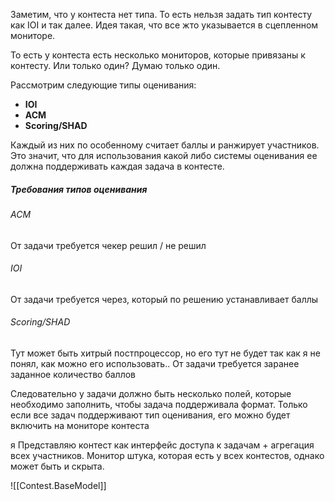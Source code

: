
Заметим, что у контеста нет типа. То есть нельзя задать тип контесту как IOI и так далее. Идея такая, что все жто указывается в сцепленном мониторе.

То есть у контеста есть несколько мониторов, которые привязаны к контесту. Или только один? Думаю только один. 

Рассмотрим следующие типы оценивания:
* **IOI**
* **ACM**
* **Scoring/SHAD**

Каждый из них по особенному считает баллы и ранжирует участников. Это значит, что для использования какой либо системы оценивания ее должна поддерживать каждая задача в контесте.

##### Требования типов оценивания
###### ACM
От задачи требуется чекер решил / не решил
###### IOI
От задачи требуется через, который по решению устанавливает баллы
###### Scoring/SHAD
Тут может быть хитрый постпроцессор, но его тут не будет так как я не понял, как можно его использовать..
От задачи требуется заранее заданное количество баллов 

Следовательно у задачи должно быть несколько полей, которые необходимо заполнить, чтобы задача поддерживала формат. Только если все задач поддерживают тип оценивания, его можно будет включить на мониторе контеста

я Представляю контест как интерфейс доступа к задачам + агрегация всех участников. Монитор штука, которая есть у всех контестов, однако может быть и скрыта.


![[Contest.BaseModel]]

